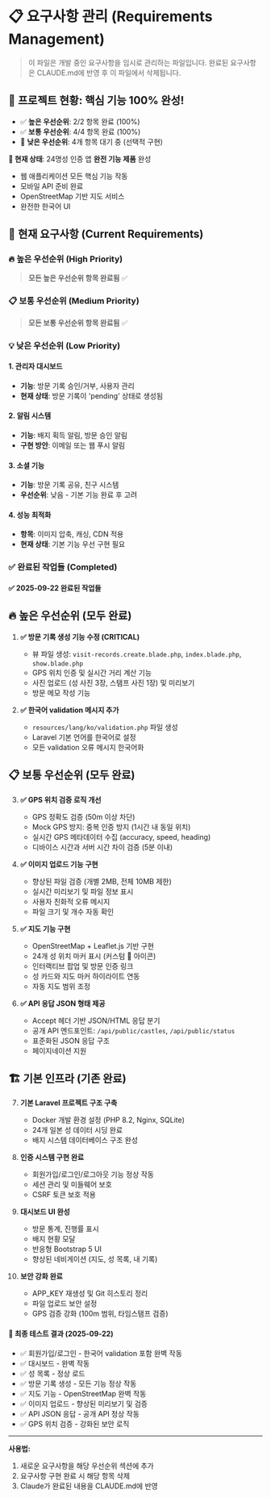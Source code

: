 # 📋 요구사항 관리 (Requirements Management)

> 이 파일은 개발 중인 요구사항을 임시로 관리하는 파일입니다.
> 완료된 요구사항은 CLAUDE.md에 반영 후 이 파일에서 삭제됩니다.

## 🎉 **프로젝트 현황: 핵심 기능 100% 완성!**

- ✅ **높은 우선순위**: 2/2 항목 완료 (100%)
- ✅ **보통 우선순위**: 4/4 항목 완료 (100%)
- 🔄 **낮은 우선순위**: 4개 항목 대기 중 (선택적 구현)

**🚀 현재 상태**: 24명성 인증 앱 **완전 기능 제품** 완성
- 웹 애플리케이션 모든 핵심 기능 작동
- 모바일 API 준비 완료
- OpenStreetMap 기반 지도 서비스
- 완전한 한국어 UI

## 📌 현재 요구사항 (Current Requirements)

### 🔥 높은 우선순위 (High Priority)
<!-- 긴급하게 처리해야 할 요구사항들 -->

> **모든 높은 우선순위 항목 완료됨** ✅

### 📋 보통 우선순위 (Medium Priority)
<!-- 일반적인 기능 개선 및 추가 요구사항들 -->

> **모든 보통 우선순위 항목 완료됨** ✅

### 💡 낮은 우선순위 (Low Priority)
<!-- 나중에 고려해볼 수 있는 요구사항들 -->

#### 1. 관리자 대시보드
- **기능**: 방문 기록 승인/거부, 사용자 관리
- **현재 상태**: 방문 기록이 'pending' 상태로 생성됨

#### 2. 알림 시스템
- **기능**: 배지 획득 알림, 방문 승인 알림
- **구현 방안**: 이메일 또는 웹 푸시 알림

#### 3. 소셜 기능
- **기능**: 방문 기록 공유, 친구 시스템
- **우선순위**: 낮음 - 기본 기능 완료 후 고려

#### 4. 성능 최적화
- **항목**: 이미지 압축, 캐싱, CDN 적용
- **현재 상태**: 기본 기능 우선 구현 필요

### ✅ 완료된 작업들 (Completed)
<!-- 최근 완료된 작업들은 여기에 임시 기록 후 CLAUDE.md로 이동 -->

#### ✅ 2025-09-22 완료된 작업들

## 🔥 높은 우선순위 (모두 완료)
1. **✅ 방문 기록 생성 기능 수정 (CRITICAL)**
   - 뷰 파일 생성: `visit-records.create.blade.php`, `index.blade.php`, `show.blade.php`
   - GPS 위치 인증 및 실시간 거리 계산 기능
   - 사진 업로드 (성 사진 3장, 스탬프 사진 1장) 및 미리보기
   - 방문 메모 작성 기능

2. **✅ 한국어 validation 메시지 추가**
   - `resources/lang/ko/validation.php` 파일 생성
   - Laravel 기본 언어를 한국어로 설정
   - 모든 validation 오류 메시지 한국어화

## 📋 보통 우선순위 (모두 완료)
3. **✅ GPS 위치 검증 로직 개선**
   - GPS 정확도 검증 (50m 이상 차단)
   - Mock GPS 방지: 중복 인증 방지 (1시간 내 동일 위치)
   - 실시간 GPS 메타데이터 수집 (accuracy, speed, heading)
   - 디바이스 시간과 서버 시간 차이 검증 (5분 이내)

4. **✅ 이미지 업로드 기능 구현**
   - 향상된 파일 검증 (개별 2MB, 전체 10MB 제한)
   - 실시간 미리보기 및 파일 정보 표시
   - 사용자 친화적 오류 메시지
   - 파일 크기 및 개수 자동 확인

5. **✅ 지도 기능 구현**
   - OpenStreetMap + Leaflet.js 기반 구현
   - 24개 성 위치 마커 표시 (커스텀 🏰 아이콘)
   - 인터랙티브 팝업 및 방문 인증 링크
   - 성 카드와 지도 마커 하이라이트 연동
   - 자동 지도 범위 조정

6. **✅ API 응답 JSON 형태 제공**
   - Accept 헤더 기반 JSON/HTML 응답 분기
   - 공개 API 엔드포인트: `/api/public/castles`, `/api/public/status`
   - 표준화된 JSON 응답 구조
   - 페이지네이션 지원

## 🏗️ 기본 인프라 (기존 완료)
7. **기본 Laravel 프로젝트 구조 구축**
   - Docker 개발 환경 설정 (PHP 8.2, Nginx, SQLite)
   - 24개 일본 성 데이터 시딩 완료
   - 배지 시스템 데이터베이스 구조 완성

8. **인증 시스템 구현 완료**
   - 회원가입/로그인/로그아웃 기능 정상 작동
   - 세션 관리 및 미들웨어 보호
   - CSRF 토큰 보호 적용

9. **대시보드 UI 완성**
   - 방문 통계, 진행률 표시
   - 배지 현황 모달
   - 반응형 Bootstrap 5 UI
   - 향상된 네비게이션 (지도, 성 목록, 내 기록)

10. **보안 강화 완료**
    - APP_KEY 재생성 및 Git 히스토리 정리
    - 파일 업로드 보안 설정
    - GPS 검증 강화 (100m 범위, 타임스탬프 검증)

#### 🧪 최종 테스트 결과 (2025-09-22)
- ✅ 회원가입/로그인 - 한국어 validation 포함 완벽 작동
- ✅ 대시보드 - 완벽 작동
- ✅ 성 목록 - 정상 로드
- ✅ 방문 기록 생성 - 모든 기능 정상 작동
- ✅ 지도 기능 - OpenStreetMap 완벽 작동
- ✅ 이미지 업로드 - 향상된 미리보기 및 검증
- ✅ API JSON 응답 - 공개 API 정상 작동
- ✅ GPS 위치 검증 - 강화된 보안 로직

---
**사용법:**
1. 새로운 요구사항을 해당 우선순위 섹션에 추가
2. 요구사항 구현 완료 시 해당 항목 삭제
3. Claude가 완료된 내용을 CLAUDE.md에 반영
